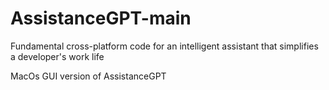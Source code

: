 # AssistanceGPT-main


Fundamental cross-platform code for an intelligent assistant that  simplifies a developer's work life

MacOs GUI version of AssistanceGPT
